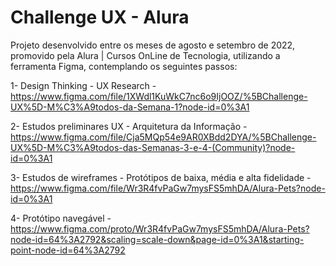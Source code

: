 # Challenge UX - Alura

Projeto desenvolvido entre os meses de agosto e setembro de 2022, promovido pela Alura | Cursos OnLine de Tecnologia, utilizando a ferramenta Figma, contemplando os seguintes passos:

1- Design Thinking - UX Research - https://www.figma.com/file/1XWdl1KuWkC7nc6o9IjOOZ/%5BChallenge-UX%5D-M%C3%A9todos-da-Semana-1?node-id=0%3A1

2- Estudos preliminares UX - Arquitetura da Informação - https://www.figma.com/file/Cja5MQp54e9AR0XBdd2DYA/%5BChallenge-UX%5D-M%C3%A9todos-das-Semanas-3-e-4-(Community)?node-id=0%3A1

3- Estudos de wireframes - Protótipos de baixa, média e alta fidelidade - https://www.figma.com/file/Wr3R4fvPaGw7mysFS5mhDA/Alura-Pets?node-id=0%3A1

4- Protótipo navegável - https://www.figma.com/proto/Wr3R4fvPaGw7mysFS5mhDA/Alura-Pets?node-id=64%3A2792&scaling=scale-down&page-id=0%3A1&starting-point-node-id=64%3A2792
